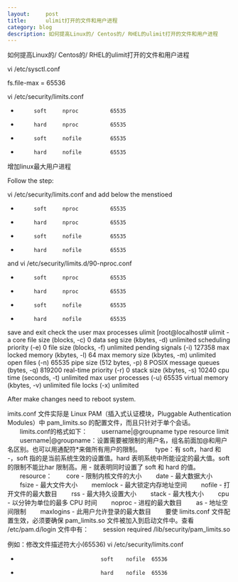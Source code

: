 ```yaml
---
layout:     post
title:      ulimit打开的文件和用户进程
category: blog
description: 如何提高Linux的/ Centos的/ RHEL的ulimit打开的文件和用户进程
---
```


如何提高Linux的/ Centos的/ RHEL的ulimit打开的文件和用户进程

vi /etc/sysctl.conf 

fs.file-max = 65536

vi /etc/security/limits.conf

*          soft     nproc          65535
*          hard     nproc          65535
*          soft     nofile         65535
*          hard     nofile         65535



增加linux最大用户进程

Follow the step:

vi /etc/security/limits.conf  and add below the menstioed

*          soft     nproc          65535
*          hard     nproc          65535
*          soft     nofile         65535
*          hard     nofile         65535
and  vi /etc/security/limits.d/90-nproc.conf

*          soft     nproc          65535
*          hard     nproc          65535
*          soft     nofile         65535
*          hard     nofile         65535
save and exit check the user max processes ulimit 
[root@localhost# ulimit -a
core file size          (blocks, -c) 0
data seg size           (kbytes, -d) unlimited
scheduling priority             (-e) 0
file size               (blocks, -f) unlimited
pending signals                 (-i) 127358
max locked memory       (kbytes, -l) 64
max memory size         (kbytes, -m) unlimited
open files                      (-n) 65535
pipe size            (512 bytes, -p) 8
POSIX message queues     (bytes, -q) 819200
real-time priority              (-r) 0
stack size              (kbytes, -s) 10240
cpu time               (seconds, -t) unlimited
max user processes              (-u) 65535
virtual memory          (kbytes, -v) unlimited
file locks                      (-x) unlimited


After make changes need to reboot system.



imits.conf 文件实际是 Linux PAM（插入式认证模块，Pluggable Authentication Modules）中 pam_limits.so 的配置文件，而且只针对于单个会话。
　　limits.conf的格式如下：
　　username|@groupname type resource limit
　　username|@groupname：设置需要被限制的用户名，组名前面加@和用户名区别。也可以用通配符*来做所有用户的限制。
　　type：有 soft，hard 和 -，soft 指的是当前系统生效的设置值。hard 表明系统中所能设定的最大值。soft 的限制不能比har 限制高。用 - 就表明同时设置了 soft 和 hard 的值。
　　resource：
　　core - 限制内核文件的大小
　　date - 最大数据大小
　　fsize - 最大文件大小
　　memlock - 最大锁定内存地址空间
　　nofile - 打开文件的最大数目
　　rss - 最大持久设置大小
　　stack - 最大栈大小
　　cpu - 以分钟为单位的最多 CPU 时间
　　noproc - 进程的最大数目
　　as - 地址空间限制
　　maxlogins - 此用户允许登录的最大数目
　　要使 limits.conf 文件配置生效，必须要确保 pam_limits.so 文件被加入到启动文件中。查看 /etc/pam.d/login 文件中有：
　　session required /lib/security/pam_limits.so
 
例如：修改文件描述符大小(65536)
vi  /etc/security/limits.conf
 
*                               soft    nofile  65536
*                               hard    nofile  65536

